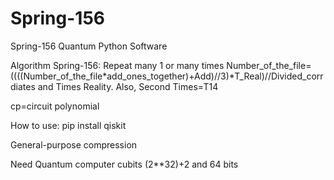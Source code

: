 # Spring-156
Spring-156 Quantum Python Software

Algorithm Spring-156:
Repeat many 1 or many times Number_of_the_file=((((Number_of_the_file*add_ones_together)+Add)//3)*T_Real)//Divided_corrdiates and Times Reality. Also, Second Times=T14

cp=circuit polynomial

How to use: pip install qiskit

General-purpose compression

Need Quantum computer cubits (2**32)+2 and 64 bits




